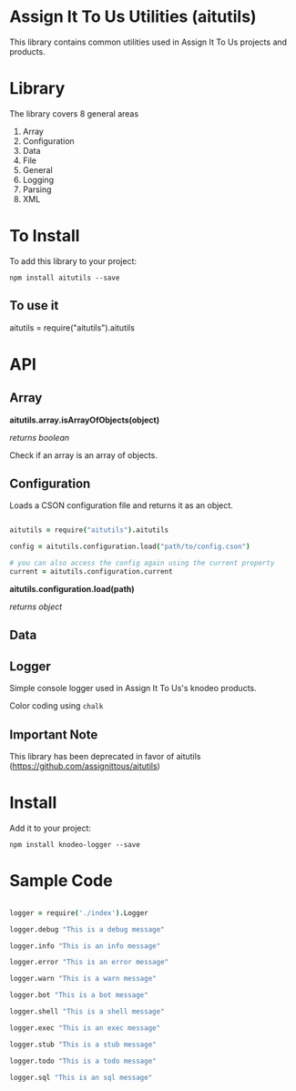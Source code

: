 # Assign It To Us Utilities (aitutils)

This library contains common utilities used in Assign It To Us projects and products.


# Library

The library covers 8 general areas

1. Array
2. Configuration
3. Data
4. File
5. General
6. Logging
7. Parsing
8. XML


# To Install

To add this library to your project:

`npm install aitutils --save`

## To use it

aitutils = require("aitutils").aitutils

# API

## Array

**aitutils.array.isArrayOfObjects(object)**

*returns boolean*

Check if an array is an array of objects.

## Configuration

Loads a CSON configuration file and returns it as an object.

```coffeescript

aitutils = require("aitutils").aitutils

config = aitutils.configuration.load("path/to/config.cson")

# you can also access the config again using the current property
current = aitutils.configuration.current

```


**aitutils.configuration.load(path)**

*returns object*

## Data




## Logger



Simple console logger used in Assign It To Us's knodeo products.

Color coding using `chalk`

## Important Note

This library has been deprecated in favor of aitutils (https://github.com/assignittous/aitutils)

# Install

Add it to your project:

`npm install knodeo-logger --save`


# Sample Code

```coffeescript

logger = require('./index').Logger

logger.debug "This is a debug message"

logger.info "This is an info message"

logger.error "This is an error message"

logger.warn "This is a warn message"

logger.bot "This is a bot message"

logger.shell "This is a shell message"

logger.exec "This is an exec message"

logger.stub "This is a stub message"

logger.todo "This is a todo message"

logger.sql "This is an sql message"

```